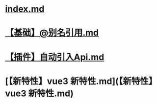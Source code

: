 # [index.md](index.md)

# [【基础】@别名引用.md](【基础】@别名引用.md)

# [【插件】自动引入Api.md](【插件】自动引入Api.md)

# [【新特性】vue3 新特性.md](【新特性】vue3 新特性.md)

